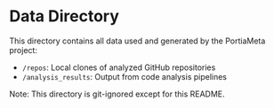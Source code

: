 # Data Directory

This directory contains all data used and generated by the PortiaMeta project:

- `/repos`: Local clones of analyzed GitHub repositories
- `/analysis_results`: Output from code analysis pipelines

Note: This directory is git-ignored except for this README.